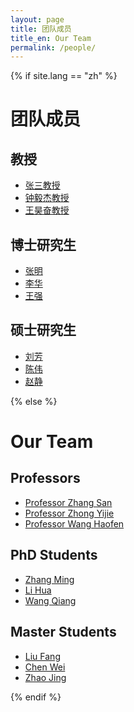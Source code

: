 ```yaml
---
layout: page
title: 团队成员
title_en: Our Team
permalink: /people/
---
```


{% if site.lang == "zh" %}
# 团队成员

## 教授
- [张三教授](/people/zhang-san)
- [钟毅杰教授](/people/zhong-yijie)
- [王昊奋教授](/people/wang-haofen)

## 博士研究生
- [张明](/people/zhang-ming)
- [李华](/people/li-hua)
- [王强](/people/wang-qiang)

## 硕士研究生
- [刘芳](/people/liu-fang)
- [陈伟](/people/chen-wei)
- [赵静](/people/zhao-jing)

{% else %}
# Our Team

## Professors
- [Professor Zhang San](/people/zhang-san)
- [Professor Zhong Yijie](/people/zhong-yijie)
- [Professor Wang Haofen](/people/wang-haofen)

## PhD Students
- [Zhang Ming](/people/zhang-ming)
- [Li Hua](/people/li-hua)
- [Wang Qiang](/people/wang-qiang)

## Master Students
- [Liu Fang](/people/liu-fang)
- [Chen Wei](/people/chen-wei)
- [Zhao Jing](/people/zhao-jing)

{% endif %}
